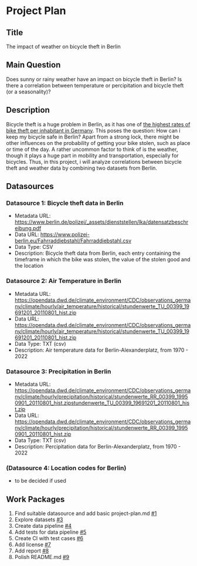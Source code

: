 # Project Plan

## Title
<!-- Give your project a short title. -->
The impact of weather on bicycle theft in Berlin

## Main Question

<!-- Think about one main question you want to answer based on the data. -->
Does sunny or rainy weather have an impact on bicycle theft in Berlin? Is there a correlation between temperature or percipitation and bicycle theft (or a seasonality)? 

## Description

<!-- Describe your data science project in max. 200 words. Consider writing about why and how you attempt it. -->
Bicycle theft is a huge problem in Berlin, as it has one of [the highest rates of bike theft per inhabitant in Germany](https://www.wsm.eu/en/knowledge/bicycle-theft-in-germany/). This poses the question: How can i keep my bicycle safe in Berlin? Apart from a strong lock, there might be other influences on the probability of getting your bike stolen, such as place or time of the day. A rather uncommon factor to think of is the weather, though it plays a huge part in mobility and transportation, especially for bicycles. Thus, in this project, i will analyze correlations between bicycle theft and weather data by combining two datasets from Berlin. 

## Datasources

<!-- Describe each datasources you plan to use in a section. Use the prefic "DatasourceX" where X is the id of the datasource. -->

### Datasource 1: Bicycle theft data in Berlin 
* Metadata URL: https://www.berlin.de/polizei/_assets/dienststellen/lka/datensatzbeschreibung.pdf 
* Data URL: https://www.polizei-berlin.eu/Fahrraddiebstahl/Fahrraddiebstahl.csv 
* Data Type: CSV
* Description: Bicycle theft data from Berlin, each entry containing the timeframe in which the bike was stolen, the value of the stolen good and the location


### Datasource 2: Air Temperature in Berlin
* Metadata URL: https://opendata.dwd.de/climate_environment/CDC/observations_germany/climate/hourly/air_temperature/historical/stundenwerte_TU_00399_19691201_20110801_hist.zip
* Data URL: https://opendata.dwd.de/climate_environment/CDC/observations_germany/climate/hourly/air_temperature/historical/stundenwerte_TU_00399_19691201_20110801_hist.zip
* Data Type: TXT (csv)
* Description: Air temperature data for Berlin-Alexanderplatz, from 1970 - 2022

### Datasource 3: Precipitation in Berlin
* Metadata URL: https://opendata.dwd.de/climate_environment/CDC/observations_germany/climate/hourly/precipitation/historical/stundenwerte_RR_00399_19950901_20110801_hist.zipstundenwerte_TU_00399_19691201_20110801_hist.zip
* Data URL: https://opendata.dwd.de/climate_environment/CDC/observations_germany/climate/hourly/precipitation/historical/stundenwerte_RR_00399_19950901_20110801_hist.zip
* Data Type: TXT (csv)
* Description: Percipitation data for Berlin-Alexanderplatz, from 1970 - 2022

### (Datasource 4: Location codes for Berlin)
* to be decided if used


## Work Packages

<!-- List of work packages ordered sequentially, each pointing to an issue with more details. -->

1. Find suitable datasource and add basic project-plan.md [#1](https://github.com/luca-dot-sh/made-project/issues/1)
2. Explore datasets [#3](https://github.com/luca-dot-sh/made-project/issues/3)
3. Create data pipeline [#4](https://github.com/luca-dot-sh/made-project/issues/4)
4. Add tests for data pipeline [#5](https://github.com/luca-dot-sh/made-project/issues/5)
5. Create CI with test cases [#6](https://github.com/luca-dot-sh/made-project/issues/6)
6. Add license [#7](https://github.com/luca-dot-sh/made-project/issues/7)
7. Add report [#8](https://github.com/luca-dot-sh/made-project/issues/8)
8. Polish README.md [#9](https://github.com/luca-dot-sh/made-project/issues/9)